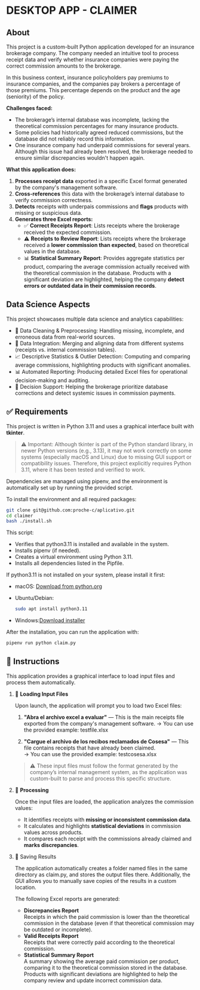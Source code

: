 # DESKTOP APP - CLAIMER

## About

This project is a custom-built Python application developed for an insurance brokerage company. The company needed an intuitive tool to process receipt data and verify whether insurance companies were paying the correct commission amounts to the brokerage.

In this business context, insurance policyholders pay premiums to insurance companies, and the companies pay brokers a percentage of those premiums. This percentage depends on the product and the age (seniority) of the policy. 

**Challenges faced:**  
- The brokerage’s internal database was incomplete, lacking the theoretical commission percentages for many insurance products.
- Some policies had historically agreed reduced commissions, but the database did not reliably record this information.
- One insurance company had underpaid commissions for several years. Although this issue had already been resolved, the brokerage needed to ensure similar discrepancies wouldn't happen again.

**What this application does:**  
1. **Processes receipt data** exported in a specific Excel format generated by the company's management software.  
2. **Cross-references** this data with the brokerage’s internal database to verify commission correctness.  
3. **Detects** receipts with underpais commissions and **flags** products with missing or suspicious data.  
4. **Generates three Excel reports:**
   - ✅ **Correct Receipts Report**: Lists receipts where the brokerage received the expected commission.  
   - ⚠️ **Receipts to Review Report**: Lists receipts where the brokerage received a **lower commission than expected**, based on theoretical values in the database.
   - 📊 **Statistical Summary Report**: Provides aggregate statistics per product, comparing the average commission actually received with the theoretical commission in the database. Products with a significant deviation are highlighted, helping the company **detect errors or outdated data in their commission records**.

## Data Science Aspects  

This project showcases multiple data science and analytics capabilities:  
- 🧹 Data Cleaning & Preprocessing: Handling missing, incomplete, and erroneous data from real-world sources.
- 🔀 Data Integration: Merging and aligning data from different systems (receipts vs. internal commission tables).
- 📈 Descriptive Statistics & Outlier Detection: Computing and comparing average commissions, highlighting products with significant anomalies.
- 📊 Automated Reporting: Producing detailed Excel files for operational decision-making and auditing.
- 🧠 Decision Support: Helping the brokerage prioritize database corrections and detect systemic issues in commission payments.  

## ✅ Requirements 

This project is written in Python 3.11 and uses a graphical interface built with **tkinter**.  

> ⚠️ Important: Although tkinter is part of the Python standard library, in newer Python versions (e.g., 3.13), it may not work correctly on some systems (especially macOS and Linux) due to missing GUI support or compatibility issues. Therefore, this project explicitly requires Python 3.11, where it has been tested and verified to work.

Dependencies are managed using pipenv, and the environment is automatically set up by running the provided script.

To install the environment and all required packages: 

```bash
git clone git@github.com:proche-c/aplicativo.git
cd claimer
bash ./install.sh
```

This script:

- Verifies that python3.11 is installed and available in the system.
- Installs pipenv (if needed).
- Creates a virtual environment using Python 3.11.
- Installs all dependencies listed in the Pipfile.

If python3.11 is not installed on your system, please install it first:
- macOS: [Download from python.org](https://www.python.org/downloads/mac-osx/)
- Ubuntu/Debian:

  ```bash
  sudo apt install python3.11
  ```
- Windows:[Download installer](https://www.python.org/downloads/windows/)

After the installation, you can run the application with:  

```bash
pipenv run python claim.py
``` 

## 📝 Instructions  

This application provides a graphical interface to load input files and process them automatically.  

1. 📂 **Loading Input Files**

	Upon launch, the application will prompt you to load two Excel files:

   	1. **"Abra el archivo excel a evaluar"** — This is the main receipts file exported from the company's management software.
      	→ You can use the provided example: testfile.xlsx  

  	2. **"Cargue el archivo de los recibos reclamados de Cosesa"** — This file contains receipts that have already been claimed.  
	→ You can use the provided example: testcosesa.xlsx

	> ⚠️ These input files must follow the format generated by the company’s internal management system, as the application was custom-built to parse and process this specific structure.

2. 🧮 **Processing**

	Once the input files are loaded, the application analyzes the commission values:  

	- It identifies receipts with **missing or inconsistent commission data**.  
	- It calculates and highlights **statistical deviations** in commission values across products.
 	- It compares each receipt with the commissions already claimed and **marks discrepancies**.

3. 💾 Saving Results

	The application automatically creates a folder named files in the same directory as claim.py, and stores the output files there. Additionally, the GUI allows you to manually save copies of the results in a custom 	location.

	The following Excel reports are generated:

	- **Discrepancies Report**  
	Receipts in which the paid commission is lower than the theoretical commission in the database (even if that theoretical commission may be outdated or incomplete).
	- **Valid Receipts Report**  
	Receipts that were correctly paid according to the theoretical commission.
	- **Statistical Summary Report**  
	A summary showing the average paid commission per product, comparing it to the theoretical commission stored in the database. Products with significant deviations are highlighted to help the company review and 	update incorrect commission data.
   
      


